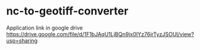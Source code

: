 # nc-to-geotiff-converter

Application link in google drive
https://drive.google.com/file/d/1F1bJAqU1LjBQn9jx0IYz76jrTyzJSOUl/view?usp=sharing
